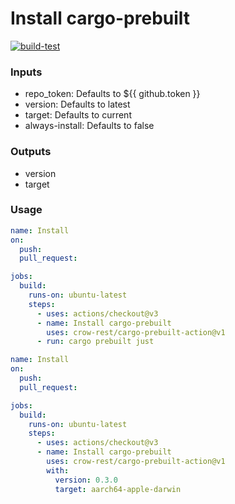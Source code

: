 
# Install cargo-prebuilt

[![build-test](https://github.com/crow-rest/cargo-prebuilt-action/actions/workflows/test.yml/badge.svg)](https://github.com/crow-rest/cargo-prebuilt-action/actions/workflows/test.yml)

### Inputs

- repo_token: Defaults to ${{ github.token }}
- version: Defaults to latest
- target: Defaults to current
- always-install: Defaults to false

### Outputs

- version
- target

### Usage

```yaml
name: Install
on:
  push:
  pull_request:

jobs:
  build:
    runs-on: ubuntu-latest
    steps:
      - uses: actions/checkout@v3
      - name: Install cargo-prebuilt
        uses: crow-rest/cargo-prebuilt-action@v1
      - run: cargo prebuilt just
```

```yaml
name: Install
on:
  push:
  pull_request:

jobs:
  build:
    runs-on: ubuntu-latest
    steps:
      - uses: actions/checkout@v3
      - name: Install cargo-prebuilt
        uses: crow-rest/cargo-prebuilt-action@v1
        with:
          version: 0.3.0
          target: aarch64-apple-darwin
```

